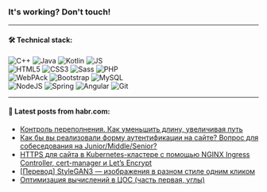 ### It's working? Don't touch!

---

#### 🛠️ Technical stack:

![C++](https://img.shields.io/badge/C++-informational?logo=c%2B%2B&style=flat&logoColor=white&color=9C033A)
![Java](https://img.shields.io/badge/Java-informational?logo=java&style=flat&logoColor=white&color=007396)
![Kotlin](https://img.shields.io/badge/Kotlin-informational?logo=Kotlin&style=flat&logoColor=white&color=0095D5)
![JS](https://img.shields.io/badge/JS-informational?logo=javaScript&style=flat&logoColor=black&color=F7Df1E) <br>
![HTML5](https://img.shields.io/badge/HTML5-informational?logo=html5&style=flat&logoColor=white&color=E34F26)
![CSS3](https://img.shields.io/badge/CSS3-informational?logo=css3&style=flat&logoColor=white&color=157286)
![Sass](https://img.shields.io/badge/Saas-informational?logo=sass&style=flat&logoColor=white&color=hotpink)
![PHP](https://img.shields.io/badge/PHP-informational?logo=php&style=flat&logoColor=white&color=777BB4) <br>
![WebPAck](https://img.shields.io/badge/WebPack-informational?logo=webPack&style=flat&logoColor=white&color=FF6F00)
![Bootstrap](https://img.shields.io/badge/Bootstrap-informational?logo=Bootstrap&style=flat&logoColor=white&color=7952B3)
![MySQL](https://img.shields.io/badge/MySQL-informational?logo=MySQL&style=flat&logoColor=white&color=00f) <br>
![NodeJS](https://img.shields.io/badge/NodeJS-informational?logo=node.js&style=flat&logoColor=white&color=43853D)
![Spring](https://img.shields.io/badge/Spring-informational?logo=Spring&style=flat&logoColor=white&color=0A9EDC)
![Angular](https://img.shields.io/badge/Vue-informational?logo=vue.js&style=flat&logoColor=white&color=red)
![Git](https://img.shields.io/badge/Git-informational?logo=git&style=flat&logoColor=white&color=darkorange)

___

#### 💬 Latest posts from habr.com:

<!-- BLOG-POST-LIST:START -->
- [Контроль переполнения. Как уменьшить длину, увеличивая путь](https://habr.com/ru/post/668080/?utm_source=habrahabr&utm_medium=rss&utm_campaign=668080)
- [Как бы вы реализовали форму аутентификации на сайте? Вопрос для собеседования на Junior/Middle/Senior?](https://habr.com/ru/post/668104/?utm_source=habrahabr&utm_medium=rss&utm_campaign=668104)
- [HTTPS для сайта в Kubernetes-кластере с помощью NGINX Ingress Controller, cert-manager и Let’s Encrypt](https://habr.com/ru/post/668098/?utm_source=habrahabr&utm_medium=rss&utm_campaign=668098)
- [[Перевод] StyleGAN3 — изображения в разном стиле одним кликом](https://habr.com/ru/post/668090/?utm_source=habrahabr&utm_medium=rss&utm_campaign=668090)
- [Оптимизация вычислений в ЦОС &lpar;часть первая, углы&rpar;](https://habr.com/ru/post/668086/?utm_source=habrahabr&utm_medium=rss&utm_campaign=668086)
<!-- BLOG-POST-LIST:END -->
